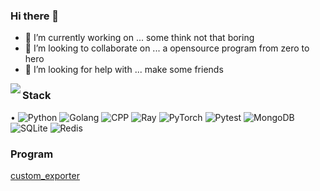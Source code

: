 ### Hi there 👋

- 🔭 I’m currently working on ... some think not that boring
- 👯 I’m looking to collaborate on ... a opensource program from zero to hero
- 🤔 I’m looking for help with ... make some friends

<img align="left" src="https://github-readme-stats.vercel.app/api?username=APX103&include_all_commits=true&count_private-true&custom_title=APX103'%20GitHub%20Stats&line_height=30&show_icons=true&hide_border=true&bg_color=192133&title_color=efb752&icon_color=efb752&text_color=70bed9">

### Stack
•
![Python](https://img.shields.io/badge/-Python-192133?style=flat-square&logo=python&logoColor=white)
![Golang](https://img.shields.io/badge/-Golang-192133?style=flat-square&logo=go&logoColor=white)
![CPP](https://img.shields.io/badge/-CPP-192133?style=flat-square&logo=cplusplus&logoColor=white)
![Ray](https://img.shields.io/badge/-Ray-192133?style=flat-square&logo=ray&logoColor=white)
![PyTorch](https://img.shields.io/badge/-PyTorch-192133?style=flat-square&logo=pytorch&logoColor=white)
![Pytest](https://img.shields.io/badge/-Pytest-192133?style=flat-square&logo=pytest&logoColor=white)
![MongoDB](https://img.shields.io/badge/-MongoDB-192133?style=flat-square&logo=mongodb&logoColor=white)
![SQLite](https://img.shields.io/badge/-SQLite-192133?style=flat-square&logo=sqlite&logoColor=white)
![Redis](https://img.shields.io/badge/-Redis-192133?style=flat-square&logo=redis&logoColor=white)
​
### Program
[custom_exporter](https://github.com/APX103/custom_exporter)
